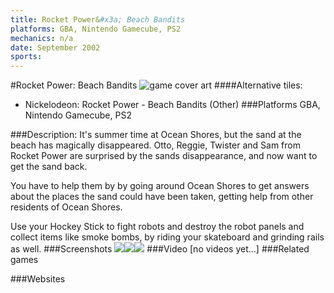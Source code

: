 ```yaml
---
title: Rocket Power&#x3a; Beach Bandits
platforms: GBA, Nintendo Gamecube, PS2
mechanics: n/a
date: September 2002
sports: 
---
```

#Rocket Power: Beach Bandits
![game cover art](//images.igdb.com/igdb/image/upload/t_cover_big/jwj3lvszszoiq1zwv9ss.jpg "Logo Title Text 1")
####Alternative tiles:
* Nickelodeon: Rocket Power - Beach Bandits (Other)
###Platforms
GBA, Nintendo Gamecube, PS2

###Description:
It's summer time at Ocean Shores, but the sand at the beach has magically disappeared. Otto, Reggie, Twister and Sam from Rocket Power are surprised by the sands disappearance, and now want to get the sand back. 
 
You have to help them by by going around Ocean Shores to get answers about the places the sand could have been taken, getting help from other residents of Ocean Shores. 
 
Use your Hockey Stick to fight robots and destroy the robot panels and collect items like smoke bombs, by riding your skateboard and grinding rails as well.
###Screenshots
<a target="_blank" rel="noopener noreferrer" href="//images.igdb.com/igdb/image/upload/t_cover_big/tjbumjpwfdv5qn3jelui.jpg"><img src="//images.igdb.com/igdb/image/upload/t_thumb/tjbumjpwfdv5qn3jelui.jpg"/></a><a target="_blank" rel="noopener noreferrer" href="//images.igdb.com/igdb/image/upload/t_cover_big/qv3vruiyrgbx3qbn198x.jpg"><img src="//images.igdb.com/igdb/image/upload/t_thumb/qv3vruiyrgbx3qbn198x.jpg"/></a><a target="_blank" rel="noopener noreferrer" href="//images.igdb.com/igdb/image/upload/t_cover_big/u18ugyqhxcqcwbyxojhr.jpg"><img src="//images.igdb.com/igdb/image/upload/t_thumb/u18ugyqhxcqcwbyxojhr.jpg"/></a>
###Video
[no videos yet...]
###Related games

###Websites

